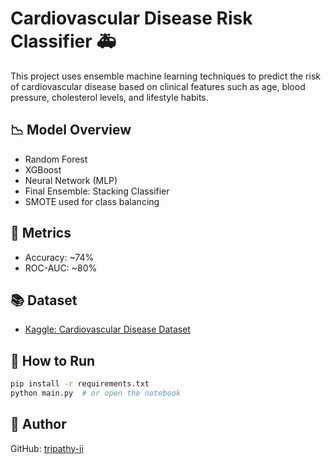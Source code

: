 # Cardiovascular Disease Risk Classifier 🚑

This project uses ensemble machine learning techniques to predict the risk of cardiovascular disease based on clinical features such as age, blood pressure, cholesterol levels, and lifestyle habits.

## 📉 Model Overview
- Random Forest
- XGBoost
- Neural Network (MLP)
- Final Ensemble: Stacking Classifier
- SMOTE used for class balancing

## 🔢 Metrics
- Accuracy: ~74%
- ROC-AUC: ~80%

## 📚 Dataset
- [Kaggle: Cardiovascular Disease Dataset](https://www.kaggle.com/datasets/sulianova/cardiovascular-disease-dataset)

## 🚀 How to Run
```bash
pip install -r requirements.txt
python main.py  # or open the notebook
```

## 👋 Author
GitHub: [tripathy-ji](https://github.com/tripathy-ji)
